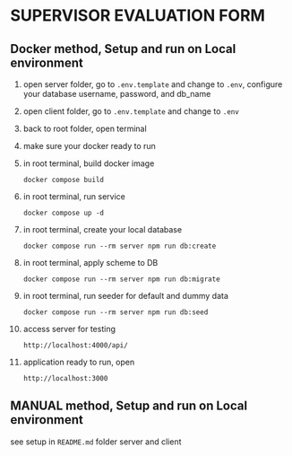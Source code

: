# SUPERVISOR EVALUATION FORM

## Docker method, Setup and run on Local environment

  1. open server folder, go to `.env.template` and change to `.env`, configure your database username, password, and db_name
  2. open client folder, go to `.env.template` and change to `.env`
  3. back to root folder, open terminal
  4. make sure your docker ready to run
  5. in root terminal, build docker image
      ```
      docker compose build
      ``` 
   
  6. in root terminal, run service 
      ```
      docker compose up -d
      ``` 
  7. in root terminal, create your local database 
      ```
      docker compose run --rm server npm run db:create
      ``` 
  8. in root terminal, apply scheme to DB
      ```
      docker compose run --rm server npm run db:migrate
      ```
  9. in root terminal, run seeder for default and dummy data
      ```
      docker compose run --rm server npm run db:seed
      ```
  10. access server for testing
      ```
      http://localhost:4000/api/
      ```
  11. application ready to run, open
      ```
      http://localhost:3000
      ```

## MANUAL method, Setup and run on Local environment
see setup in `README.md` folder server and client